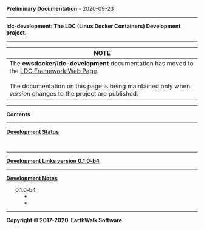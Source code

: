 

__Preliminary Documentation__ - 2020-09-23
____  
__ldc-development: The LDC (Linux Docker Containers) Development  project.__  

____  

<table>
 <thead>
  <tr><th>NOTE</th></tr>
 </thead>
 <tbody>
  <tr><td>The <b>ewsdocker/ldc-development</b> documentation has moved to the <a href="https://ewsdocker.github.io/ldc-development/">LDC Framework Web Page</a>.
    <br>
    <br />
    The documentation on this page is being maintained only when <i>version</i> changes to
    the project are published. </td>
  </tr>
 </tbody>
</table>  

____  
<b>Contents</b>
<ul>
</ul>

<hr />

<a name="relinfo"><b><u>Development Status</u></b></a>  
<ul>
 &nbsp;
</ul>

<hr />

<a name="devlink"><b><u>Development Links version 0.1.0-b4</u></b></a>

<dl>
</dl>
 
<hr />

<a name="devnotes"><b><u>Development Notes</u></b></a>
<ul>
 <dl>
  <dt>0.1.0-b4</dt>
   <dd>
    <li>
     &nbsp;
    </li>
    <li>
     &nbsp;
    </li>
   </dd>
 </dl>
</ul>

<hr />

<b>Copyright © 2017-2020. EarthWalk Software.</b>

<br />
<br />
